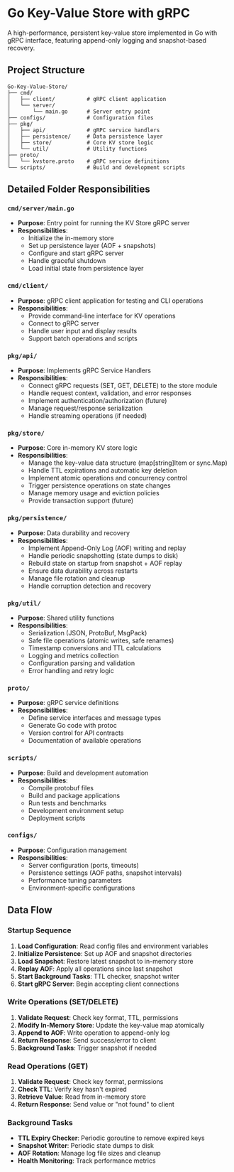 # Go Key-Value Store with gRPC

A high-performance, persistent key-value store implemented in Go with gRPC interface, featuring append-only logging and snapshot-based recovery.

## Project Structure

```
Go-Key-Value-Store/
├── cmd/
│   ├── client/          # gRPC client application
│   └── server/
│       └── main.go      # Server entry point
├── configs/             # Configuration files
├── pkg/
│   ├── api/             # gRPC service handlers
│   ├── persistence/     # Data persistence layer
│   ├── store/           # Core KV store logic
│   └── util/            # Utility functions
├── proto/
│   └── kvstore.proto    # gRPC service definitions
└── scripts/             # Build and development scripts
```

## Detailed Folder Responsibilities

### `cmd/server/main.go`
- **Purpose**: Entry point for running the KV Store gRPC server
- **Responsibilities**:
  - Initialize the in-memory store
  - Set up persistence layer (AOF + snapshots)
  - Configure and start gRPC server
  - Handle graceful shutdown
  - Load initial state from persistence layer

### `cmd/client/`
- **Purpose**: gRPC client application for testing and CLI operations
- **Responsibilities**:
  - Provide command-line interface for KV operations
  - Connect to gRPC server
  - Handle user input and display results
  - Support batch operations and scripts

### `pkg/api/`
- **Purpose**: Implements gRPC Service Handlers
- **Responsibilities**:
  - Connect gRPC requests (SET, GET, DELETE) to the store module
  - Handle request context, validation, and error responses
  - Implement authentication/authorization (future)
  - Manage request/response serialization
  - Handle streaming operations (if needed)

### `pkg/store/`
- **Purpose**: Core in-memory KV store logic
- **Responsibilities**:
  - Manage the key-value data structure (map[string]Item or sync.Map)
  - Handle TTL expirations and automatic key deletion
  - Implement atomic operations and concurrency control
  - Trigger persistence operations on state changes
  - Manage memory usage and eviction policies
  - Provide transaction support (future)

### `pkg/persistence/`
- **Purpose**: Data durability and recovery
- **Responsibilities**:
  - Implement Append-Only Log (AOF) writing and replay
  - Handle periodic snapshotting (state dumps to disk)
  - Rebuild state on startup from snapshot + AOF replay
  - Ensure data durability across restarts
  - Manage file rotation and cleanup
  - Handle corruption detection and recovery

### `pkg/util/`
- **Purpose**: Shared utility functions
- **Responsibilities**:
  - Serialization (JSON, ProtoBuf, MsgPack)
  - Safe file operations (atomic writes, safe renames)
  - Timestamp conversions and TTL calculations
  - Logging and metrics collection
  - Configuration parsing and validation
  - Error handling and retry logic

### `proto/`
- **Purpose**: gRPC service definitions
- **Responsibilities**:
  - Define service interfaces and message types
  - Generate Go code with protoc
  - Version control for API contracts
  - Documentation of available operations

### `scripts/`
- **Purpose**: Build and development automation
- **Responsibilities**:
  - Compile protobuf files
  - Build and package applications
  - Run tests and benchmarks
  - Development environment setup
  - Deployment scripts

### `configs/`
- **Purpose**: Configuration management
- **Responsibilities**:
  - Server configuration (ports, timeouts)
  - Persistence settings (AOF paths, snapshot intervals)
  - Performance tuning parameters
  - Environment-specific configurations

## Data Flow

### Startup Sequence
1. **Load Configuration**: Read config files and environment variables
2. **Initialize Persistence**: Set up AOF and snapshot directories
3. **Load Snapshot**: Restore latest snapshot to in-memory store
4. **Replay AOF**: Apply all operations since last snapshot
5. **Start Background Tasks**: TTL checker, snapshot writer
6. **Start gRPC Server**: Begin accepting client connections

### Write Operations (SET/DELETE)
1. **Validate Request**: Check key format, TTL, permissions
2. **Modify In-Memory Store**: Update the key-value map atomically
3. **Append to AOF**: Write operation to append-only log
4. **Return Response**: Send success/error to client
5. **Background Tasks**: Trigger snapshot if needed

### Read Operations (GET)
1. **Validate Request**: Check key format, permissions
2. **Check TTL**: Verify key hasn't expired
3. **Retrieve Value**: Read from in-memory store
4. **Return Response**: Send value or "not found" to client

### Background Tasks
- **TTL Expiry Checker**: Periodic goroutine to remove expired keys
- **Snapshot Writer**: Periodic state dumps to disk
- **AOF Rotation**: Manage log file sizes and cleanup
- **Health Monitoring**: Track performance metrics

